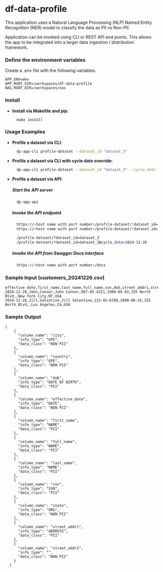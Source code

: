 # df-data-profile

This application uses a Natural Language Processing (NLP) Named Entity Recognition (NER) model to classify the data as PII vs Non-PII.

Application can be invoked using CLI or REST API end points. This allows the app to be integrated into a larger data ingestion / distribution framework.

### Define the environment variables

Create a .env file with the following variables.

```
APP_ENV=dev
APP_ROOT_DIR=/workspaces/df-data-profile
NAS_ROOT_DIR=/workspaces/nas
```

### Install

- **Install via Makefile and pip**:
  ```
    make install
  ```

### Usage Examples

- **Profile a dataset via CLI**:
  ```sh
    dp-app-cli profile-dataset --dataset_id "dataset_3"
  ```

- **Profile a dataset via CLI with cycle date override**:
  ```sh
    dp-app-cli profile-dataset --dataset_id "dataset_3" --cycle_date "2024-12-26"
  ```

- **Profile a dataset via API**:
  ##### Start the API server
  ```sh
    dp-app-api
  ```
  ##### Invoke the API endpoint
  ```sh
    https://<host name with port number>/profile-dataset/?dataset_id=<value>
    https://<host name with port number>/profile-dataset/?dataset_id=<value>&cycle_date=<value>

    /profile-dataset/?dataset_id=dataset_3
    /profile-dataset/?dataset_id=dataset_3&cycle_date=2024-12-26
  ```
  ##### Invoke the API from Swagger Docs interface
  ```sh
    https://<host name with port number>/docs

  ```

### Sample Input (customers_20241226.csv)

```
effective_date,first_name,last_name,full_name,ssn,dob,street_addr1,street_addr2,city,state,country
2024-12-26,John,Connor,John Connor,987-65-4321,1988-05-03,155 North Blvd,,New York City,NY,USA
2024-12-26,Jill,Valentine,Jill Valentine,123-45-6789,1990-06-25,155 North Blvd,,Los Angeles,CA,USA
```

### Sample Output 

```
[
    {
      "column_name": "city",
      "info_type": "GPE",
      "data_class": "NON PII"
    },
    {
      "column_name": "country",
      "info_type": "GPE",
      "data_class": "NON PII"
    },
    {
      "column_name": "dob",
      "info_type": "DATE OF BIRTH",
      "data_class": "PII"
    },
    {
      "column_name": "effective_date",
      "info_type": "DATE",
      "data_class": "NON PII"
    },
    {
      "column_name": "first_name",
      "info_type": "NAME",
      "data_class": "PII"
    },
    {
      "column_name": "full_name",
      "info_type": "NAME",
      "data_class": "PII"
    },
    {
      "column_name": "last_name",
      "info_type": "NAME",
      "data_class": "PII"
    },
    {
      "column_name": "ssn",
      "info_type": "SSN",
      "data_class": "PII"
    },
    {
      "column_name": "state",
      "info_type": "ORG",
      "data_class": "NON PII"
    },
    {
      "column_name": "street_addr1",
      "info_type": "ADDRESS",
      "data_class": "PII"
    },
    {
      "column_name": "street_addr2",
      "info_type": "",
      "data_class": "NON PII"
    }
  ]

```